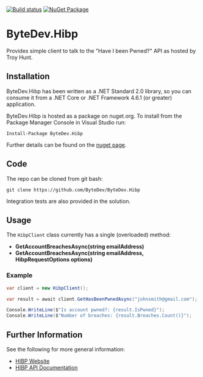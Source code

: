 [![Build status](https://ci.appveyor.com/api/projects/status/github/bytedev/ByteDev.Hibp?branch=master&svg=true)](https://ci.appveyor.com/project/bytedev/ByteDev-Hibp/branch/master)
[![NuGet Package](https://img.shields.io/nuget/v/ByteDev.Hibp.svg)](https://www.nuget.org/packages/ByteDev.Hibp)

# ByteDev.Hibp

Provides simple client to talk to the "Have I been Pwned?" API as hosted by Troy Hunt.

## Installation

ByteDev.Hibp has been written as a .NET Standard 2.0 library, so you can consume it from a .NET Core or .NET Framework 4.6.1 (or greater) application.

ByteDev.Hibp is hosted as a package on nuget.org.  To install from the Package Manager Console in Visual Studio run:

`Install-Package ByteDev.Hibp`

Further details can be found on the [nuget page](https://www.nuget.org/packages/ByteDev.Hibp/).

## Code

The repo can be cloned from git bash:

`git clone https://github.com/ByteDev/ByteDev.Hibp`

Integration tests are also provided in the solution.

## Usage

The `HibpClient` class currently has a single (overloaded) method:

- **GetAccountBreachesAsync(string emailAddress)**
- **GetAccountBreachesAsync(string emailAddress, HibpRequestOptions options)**

### Example

```c#
var client = new HibpClient();

var result = await client.GetHasBeenPwnedAsync("johnsmith@gmail.com");

Console.WriteLine($"Is account pwned?: {result.IsPwned}");
Console.WriteLine($"Number of breaches: {result.Breaches.Count()}");
```


## Further Information

See the following for more general information:

- [HIBP Website](https://haveibeenpwned.com/)
- [HIBP API Documentation](https://haveibeenpwned.com/API/v2)
